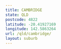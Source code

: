 ```yaml
---
title: CAMBRIDGE
state: QLD
postcode: 4822
latitude: -20.41927169
longitude: 142.5863264
url: /qld/cambridge/
layout: suburb
---
```

